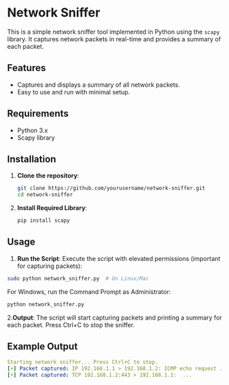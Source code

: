 # Network Sniffer

This is a simple network sniffer tool implemented in Python using the `scapy` library. It captures network packets in real-time and provides a summary of each packet.

## Features

- Captures and displays a summary of all network packets.
- Easy to use and run with minimal setup.

## Requirements

- Python 3.x
- Scapy library

## Installation

1. **Clone the repository**:
   ```bash
   git clone https://github.com/yourusername/network-sniffer.git
   cd network-sniffer
2. **Install Required Library**:
   ``` bash
   pip install scapy
## Usage

1. **Run the Script**: Execute the script with elevated permissions (important for capturing packets):
  ``` bash
  sudo python network_sniffer.py  # On Linux/Mac
  ```

  For Windows, run the Command Prompt as Administrator:

  ```bash
  python network_sniffer.py
  ```
2.**Output**: The script will start capturing packets and printing a summary for each packet. Press Ctrl+C to stop the sniffer.
## Example Output
 ```yaml
Starting network sniffer... Press Ctrl+C to stop.
[+] Packet captured: IP 192.168.1.1 > 192.168.1.2: ICMP echo request ...
[+] Packet captured: TCP 192.168.1.2:443 > 192.168.1.1:  ...









   
